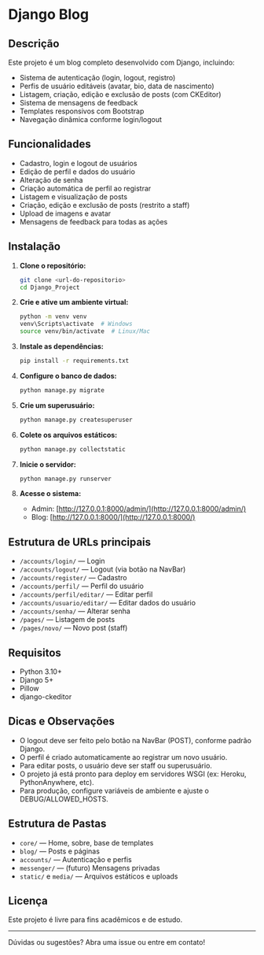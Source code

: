 # Django Blog

## Descrição

Este projeto é um blog completo desenvolvido com Django, incluindo:
- Sistema de autenticação (login, logout, registro)
- Perfis de usuário editáveis (avatar, bio, data de nascimento)
- Listagem, criação, edição e exclusão de posts (com CKEditor)
- Sistema de mensagens de feedback
- Templates responsivos com Bootstrap
- Navegação dinâmica conforme login/logout

## Funcionalidades

- Cadastro, login e logout de usuários
- Edição de perfil e dados do usuário
- Alteração de senha
- Criação automática de perfil ao registrar
- Listagem e visualização de posts
- Criação, edição e exclusão de posts (restrito a staff)
- Upload de imagens e avatar
- Mensagens de feedback para todas as ações

## Instalação

1. **Clone o repositório:**
   ```bash
   git clone <url-do-repositorio>
   cd Django_Project
   ```

2. **Crie e ative um ambiente virtual:**
   ```bash
   python -m venv venv
   venv\Scripts\activate  # Windows
   source venv/bin/activate  # Linux/Mac
   ```

3. **Instale as dependências:**
   ```bash
   pip install -r requirements.txt
   ```

4. **Configure o banco de dados:**
   ```bash
   python manage.py migrate
   ```

5. **Crie um superusuário:**
   ```bash
   python manage.py createsuperuser
   ```

6. **Colete os arquivos estáticos:**
   ```bash
   python manage.py collectstatic
   ```

7. **Inicie o servidor:**
   ```bash
   python manage.py runserver
   ```

8. **Acesse o sistema:**
   - Admin: [http://127.0.0.1:8000/admin/](http://127.0.0.1:8000/admin/)
   - Blog: [http://127.0.0.1:8000/](http://127.0.0.1:8000/)

## Estrutura de URLs principais

- `/accounts/login/` — Login
- `/accounts/logout/` — Logout (via botão na NavBar)
- `/accounts/register/` — Cadastro
- `/accounts/perfil/` — Perfil do usuário
- `/accounts/perfil/editar/` — Editar perfil
- `/accounts/usuario/editar/` — Editar dados do usuário
- `/accounts/senha/` — Alterar senha
- `/pages/` — Listagem de posts
- `/pages/novo/` — Novo post (staff)

## Requisitos

- Python 3.10+
- Django 5+
- Pillow
- django-ckeditor

## Dicas e Observações

- O logout deve ser feito pelo botão na NavBar (POST), conforme padrão Django.
- O perfil é criado automaticamente ao registrar um novo usuário.
- Para editar posts, o usuário deve ser staff ou superusuário.
- O projeto já está pronto para deploy em servidores WSGI (ex: Heroku, PythonAnywhere, etc).
- Para produção, configure variáveis de ambiente e ajuste o DEBUG/ALLOWED_HOSTS.

## Estrutura de Pastas

- `core/` — Home, sobre, base de templates
- `blog/` — Posts e páginas
- `accounts/` — Autenticação e perfis
- `messenger/` — (futuro) Mensagens privadas
- `static/` e `media/` — Arquivos estáticos e uploads

## Licença

Este projeto é livre para fins acadêmicos e de estudo.

---

Dúvidas ou sugestões? Abra uma issue ou entre em contato! 